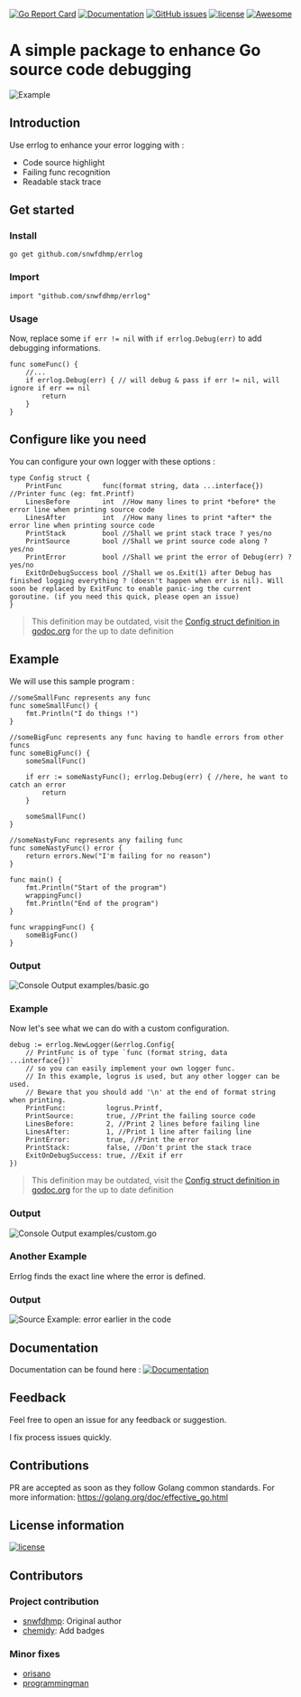 [![Go Report Card](https://goreportcard.com/badge/github.com/snwfdhmp/errlog)](https://goreportcard.com/report/github.com/snwfdhmp/errlog) [![Documentation](https://godoc.org/github.com/snwfdhmp/errlog?status.svg)](http://godoc.org/github.com/snwfdhmp/errlog) [![GitHub issues](https://img.shields.io/github/issues/snwfdhmp/errlog.svg)](https://github.com/snwfdhmp/errlog/issues) [![license](https://img.shields.io/github/license/snwfdhmp/errlog.svg?maxAge=6000)](https://github.com/snwfdhmp/errlog/LICENSE) [![Awesome](https://cdn.rawgit.com/sindresorhus/awesome/d7305f38d29fed78fa85652e3a63e154dd8e8829/media/badge.svg)](https://github.com/sindresorhus/awesome)

# A simple package to enhance Go source code debugging

![Example](https://i.imgur.com/Ulf1RGw.png)

## Introduction

Use errlog to enhance your error logging with :

- Code source highlight
- Failing func recognition
- Readable stack trace

## Get started

### Install

```shell
go get github.com/snwfdhmp/errlog
```

### Import

```golang
import "github.com/snwfdhmp/errlog"
```

### Usage

Now, replace some `if err != nil` with `if errlog.Debug(err)` to add debugging informations.

```golang
func someFunc() {
    //...
    if errlog.Debug(err) { // will debug & pass if err != nil, will ignore if err == nil
        return
    }
}
```

## Configure like you need

You can configure your own logger with these options :

```golang
type Config struct {
    PrintFunc          func(format string, data ...interface{}) //Printer func (eg: fmt.Printf)
    LinesBefore        int  //How many lines to print *before* the error line when printing source code
    LinesAfter         int  //How many lines to print *after* the error line when printing source code
    PrintStack         bool //Shall we print stack trace ? yes/no
    PrintSource        bool //Shall we print source code along ? yes/no
    PrintError         bool //Shall we print the error of Debug(err) ? yes/no
    ExitOnDebugSuccess bool //Shall we os.Exit(1) after Debug has finished logging everything ? (doesn't happen when err is nil). Will soon be replaced by ExitFunc to enable panic-ing the current goroutine. (if you need this quick, please open an issue)
}
```

> This definition may be outdated, visit the [Config struct definition in godoc.org](https://godoc.org/github.com/snwfdhmp/errlog#Config) for the up to date definition


## Example

We will use this sample program :

```golang
//someSmallFunc represents any func
func someSmallFunc() {
    fmt.Println("I do things !")
}

//someBigFunc represents any func having to handle errors from other funcs
func someBigFunc() {
    someSmallFunc()

    if err := someNastyFunc(); errlog.Debug(err) { //here, he want to catch an error
        return
    }

    someSmallFunc()
}

//someNastyFunc represents any failing func
func someNastyFunc() error {
    return errors.New("I'm failing for no reason")
}

func main() {
    fmt.Println("Start of the program")
    wrappingFunc()
    fmt.Println("End of the program")
}

func wrappingFunc() {
    someBigFunc()
}
```

### Output

![Console Output examples/basic.go](https://i.imgur.com/tOkDgwP.png)

### Example

Now let's see what we can do with a custom configuration.

```golang
debug := errlog.NewLogger(&errlog.Config{
    // PrintFunc is of type `func (format string, data ...interface{})`
    // so you can easily implement your own logger func.
    // In this example, logrus is used, but any other logger can be used.
    // Beware that you should add '\n' at the end of format string when printing.
    PrintFunc:          logrus.Printf,
    PrintSource:        true, //Print the failing source code
    LinesBefore:        2, //Print 2 lines before failing line
    LinesAfter:         1, //Print 1 line after failing line
    PrintError:         true, //Print the error
    PrintStack:         false, //Don't print the stack trace
    ExitOnDebugSuccess: true, //Exit if err
})
```

> This definition may be outdated, visit the [Config struct definition in godoc.org](https://godoc.org/github.com/snwfdhmp/errlog#Config) for the up to date definition

### Output

![Console Output examples/custom.go](https://i.imgur.com/vh2iEnS.png)


### Another Example

Errlog finds the exact line where the error is defined.

### Output

![Source Example: error earlier in the code](https://i.imgur.com/wPBrYqs.png)

## Documentation

Documentation can be found here : [![Documentation](https://godoc.org/github.com/snwfdhmp/errlog?status.svg)](http://godoc.org/github.com/snwfdhmp/errlog)

## Feedback

Feel free to open an issue for any feedback or suggestion.

I fix process issues quickly.

## Contributions

PR are accepted as soon as they follow Golang common standards.
For more information: https://golang.org/doc/effective_go.html

## License information

[![license](https://img.shields.io/github/license/snwfdhmp/errlog.svg?maxAge=60000)](https://github.com/snwfdhmp/errlog/LICENSE)

## Contributors

### Project contribution

- [snwfdhmp](https://github.com/snwfdhmp): Original author
- [chemidy](https://github.com/chemidy): Add badges

### Minor fixes

- [orisano](https://github.com/orisano)
- [programmingman](https://github.com/programmingman)
